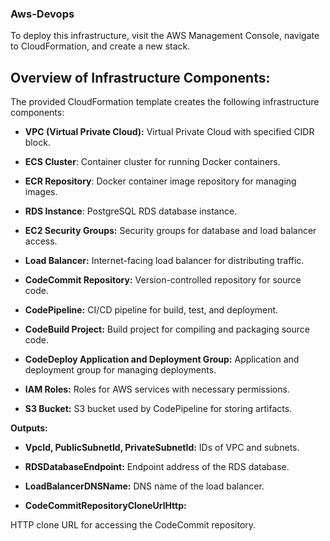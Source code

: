 ### Aws-Devops
To deploy this infrastructure, visit the AWS Management Console, navigate to CloudFormation, and create a new stack.
## Overview of Infrastructure Components:

The provided CloudFormation template creates the following infrastructure components:

- **VPC (Virtual Private Cloud):**
Virtual Private Cloud with specified CIDR block.

- **ECS Cluster**:
Container cluster for running Docker containers.

- **ECR Repository**:
Docker container image repository for managing images.

- **RDS Instance**:
PostgreSQL RDS database instance.

- **EC2 Security Groups:**
Security groups for database and load balancer access.

- **Load Balancer:**
Internet-facing load balancer for distributing traffic.

- **CodeCommit Repository:**
Version-controlled repository for source code.

- **CodePipeline:**
CI/CD pipeline for build, test, and deployment.

- **CodeBuild Project:**
Build project for compiling and packaging source code.

- **CodeDeploy Application and Deployment Group:**
Application and deployment group for managing deployments.

- **IAM Roles:**
Roles for AWS services with necessary permissions.

- **S3 Bucket:**
S3 bucket used by CodePipeline for storing artifacts.

**Outputs:**
- **VpcId, PublicSubnetId, PrivateSubnetId:**
IDs of VPC and subnets.

- **RDSDatabaseEndpoint:**
Endpoint address of the RDS database.

- **LoadBalancerDNSName:**
DNS name of the load balancer.

- **CodeCommitRepositoryCloneUrlHttp:**

HTTP clone URL for accessing the CodeCommit repository.
